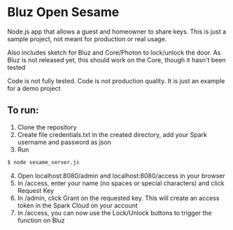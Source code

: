 Bluz Open Sesame
==========
Node.js app that allows a guest and homeowner to share keys. This is just a sample project, not meant for production or real usage.

Also includes sketch for Bluz and Core/Photon to lock/unlock the door. As Bluz is not released yet, this should work on the Core, though it hasn't been tested

Code is not fully tested. Code is not production quality. It is just an example for a demo project

## To run:
1. Clone the repository
2. Create file credentials.txt in the created directory, add your Spark username and password as json
3. Run
```sh
$ node sesame_server.js
```
4. Open localhost:8080/admin and localhost:8080/access in your browser
5. In /access, enter your name (no spaces or special characters) and click Request Key
6. In /admin, click Grant on the requested key. This will create an access token in the Spark Cloud on your account
7. In /access, you can now use the Lock/Unlock buttons to trigger the function on Bluz

